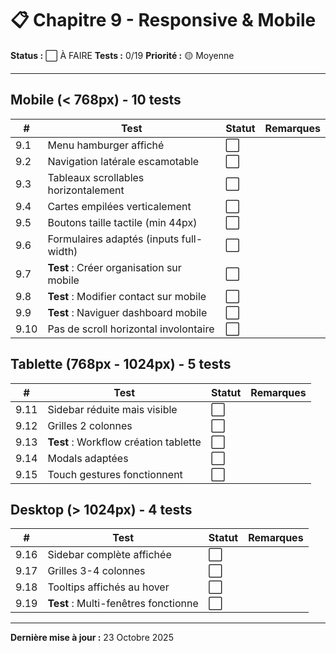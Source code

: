 # 📋 Chapitre 9 - Responsive & Mobile

**Status :** ⬜ À FAIRE
**Tests :** 0/19
**Priorité :** 🟡 Moyenne

---

## Mobile (< 768px) - 10 tests

| # | Test | Statut | Remarques |
|---|------|--------|-----------|
| 9.1 | Menu hamburger affiché | ⬜ |  |
| 9.2 | Navigation latérale escamotable | ⬜ |  |
| 9.3 | Tableaux scrollables horizontalement | ⬜ |  |
| 9.4 | Cartes empilées verticalement | ⬜ |  |
| 9.5 | Boutons taille tactile (min 44px) | ⬜ |  |
| 9.6 | Formulaires adaptés (inputs full-width) | ⬜ |  |
| 9.7 | **Test** : Créer organisation sur mobile | ⬜ |  |
| 9.8 | **Test** : Modifier contact sur mobile | ⬜ |  |
| 9.9 | **Test** : Naviguer dashboard mobile | ⬜ |  |
| 9.10 | Pas de scroll horizontal involontaire | ⬜ |  |

## Tablette (768px - 1024px) - 5 tests

| # | Test | Statut | Remarques |
|---|------|--------|-----------|
| 9.11 | Sidebar réduite mais visible | ⬜ |  |
| 9.12 | Grilles 2 colonnes | ⬜ |  |
| 9.13 | **Test** : Workflow création tablette | ⬜ |  |
| 9.14 | Modals adaptées | ⬜ |  |
| 9.15 | Touch gestures fonctionnent | ⬜ |  |

## Desktop (> 1024px) - 4 tests

| # | Test | Statut | Remarques |
|---|------|--------|-----------|
| 9.16 | Sidebar complète affichée | ⬜ |  |
| 9.17 | Grilles 3-4 colonnes | ⬜ |  |
| 9.18 | Tooltips affichés au hover | ⬜ |  |
| 9.19 | **Test** : Multi-fenêtres fonctionne | ⬜ |  |

---

**Dernière mise à jour :** 23 Octobre 2025
